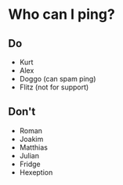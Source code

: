 Who can I ping?
===
## Do
 - Kurt
 - Alex
 - Doggo (can spam ping)
 - Flitz (not for support)
## Don't
 - Roman
 - Joakim
 - Matthias
 - Julian
 - Fridge
 - Hexeption
